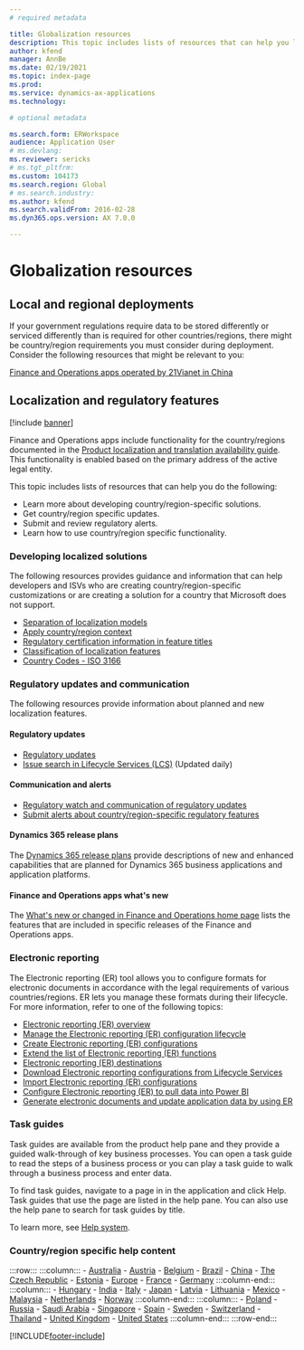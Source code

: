 ```yaml
---
# required metadata

title: Globalization resources
description: This topic includes lists of resources that can help you learn more about country/region-specific functionality and offerings.  
author: kfend
manager: AnnBe
ms.date: 02/19/2021
ms.topic: index-page
ms.prod: 
ms.service: dynamics-ax-applications
ms.technology: 

# optional metadata

ms.search.form: ERWorkspace 
audience: Application User
# ms.devlang: 
ms.reviewer: sericks
# ms.tgt_pltfrm: 
ms.custom: 104173
ms.search.region: Global
# ms.search.industry: 
ms.author: kfend
ms.search.validFrom: 2016-02-28
ms.dyn365.ops.version: AX 7.0.0

---
```


# Globalization resources

## Local and regional deployments
If your government regulations require data to be stored differently or serviced differently than is required for other countries/regions, there might be country/region requirements you must consider during deployment. Consider the following resources that might be relevant to you:

[Finance and Operations apps operated by 21Vianet in China](https://docs.microsoft.com/dynamics365/unified-operations/dev-itpro/deployment/china-local-deployment)

## Localization and regulatory features

[!include [banner](../includes/banner.md)]

Finance and Operations apps include functionality for the country/regions documented in the [Product localization and translation availability guide](https://aka.ms/dynamics_365_international_availability_deck). This functionality is enabled based on the primary address of the active legal entity. 

This topic includes lists of resources that can help you do the following: 
- Learn more about developing country/region-specific solutions.
- Get country/region specific updates.
- Submit and review regulatory alerts.
- Learn how to use country/region specific functionality.

### Developing localized solutions
The following resources provides guidance and information that can help developers and ISVs who are creating country/region-specific customizations or are creating a solution for a country that Microsoft does not support.
-   [Separation of localization models](separate-localization-models.md)
-   [Apply country/region context](apply-country-context.md)
-   [Regulatory certification information in feature titles](regulatory-certifications.md)
-   [Classification of localization features](classify-localization-features.md)
-   [Country Codes - ISO 3166](https://www.iso.org/iso-3166-country-codes.html)

### Regulatory updates and communication
The following resources provide information about planned and new localization features. 

#### Regulatory updates
-   [Regulatory updates](../../../finance/localizations/regulatory-updates.md)
-   [Issue search in Lifecycle Services (LCS)](../lifecycle-services/issue-search-lcs.md) (Updated daily)

#### Communication and alerts
-   [Regulatory watch and communication of regulatory updates](regulatory-watch-communication.md)
-   [Submit alerts about country/region-specific regulatory features](submit-localization-alerts.md)

#### Dynamics 365 release plans
The [Dynamics 365 release plans](https://docs.microsoft.com/business-applications-release-notes/) provide descriptions of new and enhanced capabilities that are planned for Dynamics 365 business applications and application platforms. 

#### Finance and Operations apps what's new
The [What's new or changed in Finance and Operations home page](../../fin-ops/get-started/whats-new-changed.md) lists the features that are included in specific releases of the Finance and Operations apps.

### Electronic reporting
The Electronic reporting (ER) tool allows you to configure formats for electronic documents in accordance with the legal requirements of various countries/regions. ER lets you manage these formats during their lifecycle. For more information, refer to one of the following topics:
-   [Electronic reporting (ER) overview](../analytics/general-electronic-reporting.md)
-   [Manage the Electronic reporting (ER) configuration lifecycle](../analytics/general-electronic-reporting-manage-configuration-lifecycle.md)
-   [Create Electronic reporting (ER) configurations](../analytics/electronic-reporting-configuration.md)
-   [Extend the list of Electronic reporting (ER) functions](../analytics/general-electronic-reporting-formulas-list-extension.md)
-   [Electronic reporting (ER) destinations](../analytics/electronic-reporting-destinations.md)
-   [Download Electronic reporting configurations from Lifecycle Services](../analytics/download-electronic-reporting-configuration-lcs.md)
-   [Import Electronic reporting (ER) configurations](../analytics/electronic-reporting-import-ger-configurations.md)
-   [Configure Electronic reporting (ER) to pull data into Power BI](../analytics/general-electronic-reporting-report-configuration-get-data-powerbi.md)
-   [Generate electronic documents and update application data by using ER](../analytics/generate-electronic-documents-update-application-data.md)

### Task guides
Task guides are available from the product help pane and they provide a guided walk-through of key business processes. You can open a task guide to read the steps of a business process or you can play a task guide to walk through a business process and enter data.

To find task guides, navigate to a page in in the application and click Help. Task guides that use the page are listed in the help pane. You can also use the help pane to search for task guides by title.

To learn more, see [Help system](../../fin-ops/get-started/help-overview.md#task-guides).


### Country/region specific help content
:::row:::
    :::column:::
        - [Australia](../../../finance/localizations/australia.md)
        - [Austria](../../../finance/localizations/austria.md)
        - [Belgium](../../../finance/localizations/belgium.md)
        - [Brazil](../../../finance/localizations/brazil.md)
        - [China](../../../finance/localizations/china.md)
        - [The Czech Republic](../../../finance/localizations/czech-republic.md)
        - [Estonia](../../../finance/localizations/estonia.md)
        - [Europe](../../../finance/localizations/europe.md)
        - [France](../../../finance/localizations/france.md)
        - [Germany](../../../finance/localizations/germany.md)
    :::column-end:::
    :::column:::
        - [Hungary](../../../finance/localizations/hungary.md)
        - [India](../../../finance/localizations/india.md)
        - [Italy](../../../finance/localizations/italy.md)
        - [Japan](../../../finance/localizations/japan.md)
        - [Latvia](../../../finance/localizations/latvia.md)
        - [Lithuania](../../../finance/localizations/lithuania.md)
        - [Mexico](../../../finance/localizations/mexico.md)
        - [Malaysia](../../../finance/localizations/malaysia.md)
        - [Netherlands](../../../finance/localizations/netherlands.md)
        - [Norway](../../../finance/localizations/norway.md)
    :::column-end:::
    :::column:::
        - [Poland](../../../finance/localizations/poland.md)
        - [Russia](../../../finance/localizations/russia.md)
        - [Saudi Arabia](../../../finance/localizations/saudi-arabia.md)
        - [Singapore](../../../finance/localizations/singapore.md)
        - [Spain](../../../finance/localizations/spain.md)
        - [Sweden](../../../finance/localizations/sweden.md)
        - [Switzerland](../../../finance/localizations/switzerland.md)
        - [Thailand](../../../finance/localizations/thailand.md)
        - [United Kingdom](../../../finance/localizations/united-kingdom.md)
        - [United States](../../../finance/localizations/united-states.md)
    :::column-end:::
:::row-end:::








[!INCLUDE[footer-include](../../../includes/footer-banner.md)]
